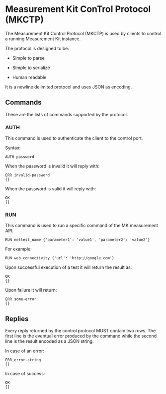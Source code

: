 # Measurement Kit ConTrol Protocol (MKCTP)

The Measurement Kit Control Protocol (MKCTP) is used by clients to control a running Measurement Kit instance.

The protocol is designed to be:

* Simple to parse

* Simple to serialize

* Human readable

It is a newline delimited protocol and uses JSON as encoding.

## Commands

These are the lists of commands supported by the protocol.

### AUTH

This command is used to authenticate the client to the control port.

Syntax:

```
AUTH password
```

When the password is invalid it will reply with:

```
ERR invalid-password
{}
```

When the password is valid it will reply with:

```
OK
{}
```

### RUN

This command is used to run a specific command of the MK measurement API.

```
RUN nettest_name {'parameter1': 'value1', 'parameter2': 'value2'}
```

For example:

```
RUN web_connectivity {'url': 'http://google.com'}
```

Upon successful execution of a test it will return the result as:

```
OK
{}
```

Upon failure it will return:

```
ERR some-error
{}
```

## Replies

Every reply returned by the control protocol MUST contain two rows. The first line is the eventual error produced by
the command while the second line is the result encoded as a JSON string.

In case of an error:

```
ERR error-string
{}
```

In case of success:

```
OK
{}
```
